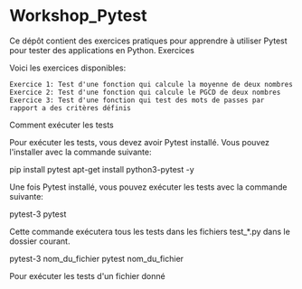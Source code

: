 # Workshop_Pytest

Ce dépôt contient des exercices pratiques pour apprendre à utiliser Pytest pour tester des applications en Python.
Exercices

Voici les exercices disponibles:

    Exercice 1: Test d'une fonction qui calcule la moyenne de deux nombres
    Exercice 2: Test d'une fonction qui calcule le PGCD de deux nombres
    Exercice 3: Test d'une fonction qui test des mots de passes par rapport a des critères définis

Comment exécuter les tests

Pour exécuter les tests, vous devez avoir Pytest installé. Vous pouvez l'installer avec la commande suivante:

pip install pytest
apt-get install python3-pytest -y 

Une fois Pytest installé, vous pouvez exécuter les tests avec la commande suivante:

pytest-3
pytest

Cette commande exécutera tous les tests dans les fichiers test_*.py dans le dossier courant.

pytest-3 nom_du_fichier
pytest nom_du_fichier

Pour exécuter les tests d'un fichier donné
